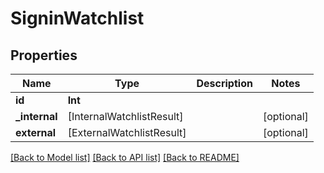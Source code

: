 # SigninWatchlist

## Properties
Name | Type | Description | Notes
------------ | ------------- | ------------- | -------------
**id** | **Int** |  | 
**_internal** | [InternalWatchlistResult] |  | [optional] 
**external** | [ExternalWatchlistResult] |  | [optional] 

[[Back to Model list]](../README.md#documentation-for-models) [[Back to API list]](../README.md#documentation-for-api-endpoints) [[Back to README]](../README.md)


